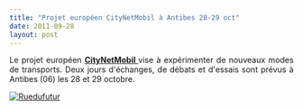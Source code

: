 ```yaml
---
title: "Projet européen CityNetMobil à Antibes 28-29 oct"
date: 2011-09-28
layout: post
---
```


<p style="text-align: justify">Le projet européen <a href="http://www.citynetmobil.org/" target="_self"><strong>CityNetMobil </strong></a>vise à expérimenter de nouveaux modes de transports. Deux jours d'échanges, de débats et d'essais sont prévus à Antibes (06) les 28 et 29 octobre.</p> <p><a href="/wp-content/uploads/sites/6/old/6a0120a66d2ad4970b015391eded91970b-pi.jpg"><img alt="Ruedufutur" border="0" class="asset  asset-image at-xid-6a0120a66d2ad4970b015391eded91970b image-full" src="/wp-content/uploads/sites/6/old/6a0120a66d2ad4970b015391eded91970b-800wi.jpg" style="margin-left: auto;margin-right: auto" title="Ruedufutur" /></a> <br /><br /></p> <p>        </p>